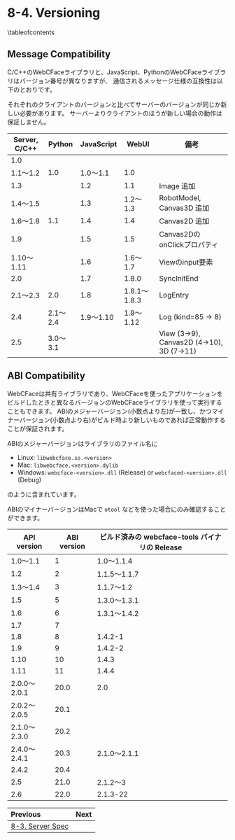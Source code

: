 # 8-4. Versioning

\tableofcontents

## Message Compatibility

C/C++のWebCFaceライブラリと、JavaScript、PythonのWebCFaceライブラリはバージョン番号が異なりますが、
通信されるメッセージ仕様の互換性は以下のとおりです。

それぞれのクライアントのバージョンと比べてサーバーのバージョンが同じか新しい必要があります。
サーバーよりクライアントのほうが新しい場合の動作は保証しません。

| Server, C/C++ | Python | JavaScript | WebUI | 備考 |
| ---- | ---- | ---- | ---- | ---- |
| 1.0 | | | | |
| 1.1〜1.2 | 1.0 | 1.0〜1.1 | 1.0 | |
| 1.3 | | 1.2 | 1.1 | Image 追加 |
| 1.4〜1.5 | | 1.3 | 1.2〜1.3 | RobotModel, Canvas3D 追加 |
| 1.6〜1.8 | 1.1 | 1.4 | 1.4 | Canvas2D 追加 |
| 1.9 | | 1.5 | 1.5 | Canvas2DのonClickプロパティ |
| 1.10〜1.11 | | 1.6 | 1.6〜1.7 | Viewのinput要素 |
| 2.0 | | 1.7 | 1.8.0 | SyncInitEnd |
| 2.1〜2.3 | 2.0 | 1.8 | 1.8.1〜1.8.3 | LogEntry |
| 2.4 | 2.1〜2.4 | 1.9〜1.10 | 1.9〜1.12 | Log (kind=85 → 8) |
| 2.5 | 3.0〜3.1 | | | View (3→9), Canvas2D (4→10), 3D (7→11) |

## ABI Compatibility

WebCFaceは共有ライブラリであり、WebCFaceを使ったアプリケーションをビルドしたときと異なるバージョンのWebCFaceライブラリを使って実行することもできます。
ABIのメジャーバージョン(小数点より左)が一致し、かつマイナーバージョン(小数点より右)がビルド時より新しいものであれば正常動作することが保証されます。

ABIのメジャーバージョンはライブラリのファイル名に
* Linux: `libwebcface.so.<version>`
* Mac: `libwebcface.<version>.dylib`
* Windows: `webcface-<version>.dll` (Release) or `webcfaced-<version>.dll` (Debug)

のように含まれています。

ABIのマイナーバージョンはMacで `otool` などを使った場合にのみ確認することができます。

| API version | ABI version | ビルド済みの webcface-tools バイナリの Release |
| ---- | ---- | ---- |
| 1.0〜1.1 | 1 | 1.0〜1.1.4 |
| 1.2 | 2 | 1.1.5〜1.1.7 |
| 1.3〜1.4 | 3 | 1.1.7〜1.2 |
| 1.5 | 5 | 1.3.0〜1.3.1 |
| 1.6 | 6 | 1.3.1〜1.4.2 |
| 1.7 | 7 | |
| 1.8 | 8 | 1.4.2-1 |
| 1.9 | 9 | 1.4.2-2 |
| 1.10 | 10 | 1.4.3 |
| 1.11 | 11 | 1.4.4 |
| 2.0.0〜2.0.1 | 20.0 | 2.0 |
| 2.0.2〜2.0.5 | 20.1 | |
| 2.1.0〜2.3.0 | 20.2 | |
| 2.4.0〜2.4.1 | 20.3 | 2.1.0〜2.1.1 |
| 2.4.2 | 20.4 | |
| 2.5 | 21.0 | 2.1.2〜3 |
| 2.6 | 22.0 | 2.1.3-22 |

<div class="section_buttons">

| Previous |     Next |
|:---------|---------:|
| [8-3. Server Spec](83_server_spec.md) | |

</div>
